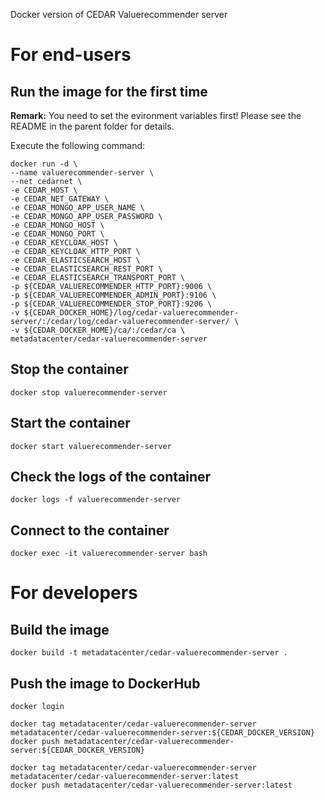 Docker version of CEDAR Valuerecommender server

# For end-users

## Run the image for the first time

**Remark:** You need to set the evironment variables first! Please see the README in the parent folder for details.

Execute the following command:

````
docker run -d \
--name valuerecommender-server \
--net cedarnet \
-e CEDAR_HOST \
-e CEDAR_NET_GATEWAY \
-e CEDAR_MONGO_APP_USER_NAME \
-e CEDAR_MONGO_APP_USER_PASSWORD \
-e CEDAR_MONGO_HOST \
-e CEDAR_MONGO_PORT \
-e CEDAR_KEYCLOAK_HOST \
-e CEDAR_KEYCLOAK_HTTP_PORT \
-e CEDAR_ELASTICSEARCH_HOST \
-e CEDAR_ELASTICSEARCH_REST_PORT \
-e CEDAR_ELASTICSEARCH_TRANSPORT_PORT \
-p ${CEDAR_VALUERECOMMENDER_HTTP_PORT}:9006 \
-p ${CEDAR_VALUERECOMMENDER_ADMIN_PORT}:9106 \
-p ${CEDAR_VALUERECOMMENDER_STOP_PORT}:9206 \
-v ${CEDAR_DOCKER_HOME}/log/cedar-valuerecommender-server/:/cedar/log/cedar-valuerecommender-server/ \
-v ${CEDAR_DOCKER_HOME}/ca/:/cedar/ca \
metadatacenter/cedar-valuerecommender-server
````

## Stop the container

    docker stop valuerecommender-server

## Start the container

    docker start valuerecommender-server

## Check the logs of the container

    docker logs -f valuerecommender-server

## Connect to the container

    docker exec -it valuerecommender-server bash

# For developers

## Build the image

````
docker build -t metadatacenter/cedar-valuerecommender-server .
````

## Push the image to DockerHub

````
docker login

docker tag metadatacenter/cedar-valuerecommender-server metadatacenter/cedar-valuerecommender-server:${CEDAR_DOCKER_VERSION}
docker push metadatacenter/cedar-valuerecommender-server:${CEDAR_DOCKER_VERSION}

docker tag metadatacenter/cedar-valuerecommender-server metadatacenter/cedar-valuerecommender-server:latest
docker push metadatacenter/cedar-valuerecommender-server:latest
````